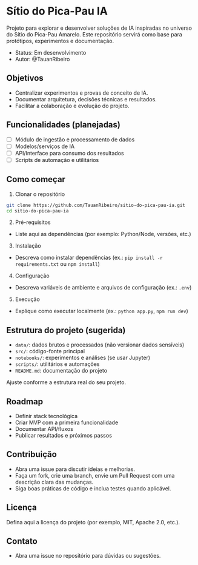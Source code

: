 # Sítio do Pica-Pau IA

Projeto para explorar e desenvolver soluções de IA inspiradas no universo do Sítio do Pica-Pau Amarelo. Este repositório servirá como base para protótipos, experimentos e documentação.

- Status: Em desenvolvimento
- Autor: @TauanRibeiro

## Objetivos
- Centralizar experimentos e provas de conceito de IA.
- Documentar arquitetura, decisões técnicas e resultados.
- Facilitar a colaboração e evolução do projeto.

## Funcionalidades (planejadas)
- [ ] Módulo de ingestão e processamento de dados
- [ ] Modelos/serviços de IA
- [ ] API/Interface para consumo dos resultados
- [ ] Scripts de automação e utilitários

## Como começar
1) Clonar o repositório

```bash
git clone https://github.com/TauanRibeiro/sitio-do-pica-pau-ia.git
cd sitio-do-pica-pau-ia
```

2) Pré-requisitos
- Liste aqui as dependências (por exemplo: Python/Node, versões, etc.)

3) Instalação
- Descreva como instalar dependências (ex.: `pip install -r requirements.txt` ou `npm install`)

4) Configuração
- Descreva variáveis de ambiente e arquivos de configuração (ex.: `.env`)

5) Execução
- Explique como executar localmente (ex.: `python app.py`, `npm run dev`)

## Estrutura do projeto (sugerida)
- `data/`: dados brutos e processados (não versionar dados sensíveis)
- `src/`: código-fonte principal
- `notebooks/`: experimentos e análises (se usar Jupyter)
- `scripts/`: utilitários e automações
- `README.md`: documentação do projeto

Ajuste conforme a estrutura real do seu projeto.

## Roadmap
- Definir stack tecnológica
- Criar MVP com a primeira funcionalidade
- Documentar API/fluxos
- Publicar resultados e próximos passos

## Contribuição
- Abra uma issue para discutir ideias e melhorias.
- Faça um fork, crie uma branch, envie um Pull Request com uma descrição clara das mudanças.
- Siga boas práticas de código e inclua testes quando aplicável.

## Licença
Defina aqui a licença do projeto (por exemplo, MIT, Apache 2.0, etc.).

## Contato
- Abra uma issue no repositório para dúvidas ou sugestões.
